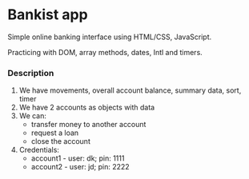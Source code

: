 # Bankist app
Simple online banking interface using HTML/CSS, JavaScript.

Practicing with DOM, array methods, dates, Intl and timers.

### Description
1. We have movements, overall account balance, summary data, sort, timer
2. We have 2 accounts as objects with data
3. We can:
   - transfer money to another account 
   - request a loan
   - close the account
4. Credentials:
   - account1 - user: dk; pin: 1111
   - account2 - user: jd; pin: 2222
